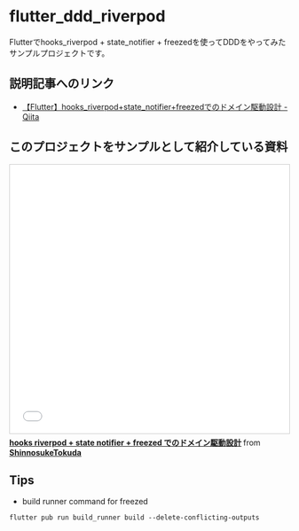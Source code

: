 # flutter_ddd_riverpod

Flutterでhooks_riverpod + state_notifier + freezedを使ってDDDをやってみたサンプルプロジェクトです。

## 説明記事へのリンク

- [【Flutter】hooks_riverpod+state_notifier+freezedでのドメイン駆動設計 - Qiita](https://qiita.com/tokkun5552/items/5dcb79e5283a67c2b2fe)

## このプロジェクトをサンプルとして紹介している資料

<iframe src="//www.slideshare.net/slideshow/embed_code/key/5IEfUN8mbfyfQM" width="595" height="485" frameborder="0" marginwidth="0" marginheight="0" scrolling="no" style="border:1px solid #CCC; border-width:1px; margin-bottom:5px; max-width: 100%;" allowfullscreen> </iframe> <div style="margin-bottom:5px"> <strong> <a href="//www.slideshare.net/ShinnosukeTokuda/hooks-riverpod-state-notifier-freezed" title="hooks riverpod + state notifier + freezed でのドメイン駆動設計" target="_blank">hooks riverpod + state notifier + freezed でのドメイン駆動設計</a> </strong> from <strong><a href="//www.slideshare.net/ShinnosukeTokuda" target="_blank">ShinnosukeTokuda</a></strong> </div>

## Tips
- build runner command for freezed
```shell:
flutter pub run build_runner build --delete-conflicting-outputs
```